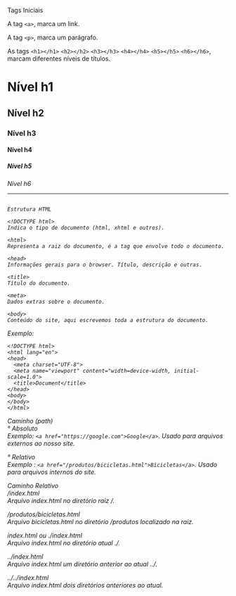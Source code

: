Tags Iniciais

A tag ```<a>```, marca um link.

A tag ```<p>```, marca um parágrafo.

As tags ```<h1></h1>```
```<h2></h2>```
```<h3></h3>```
```<h4></h4>```
```<h5></h5>```
```<h6></h6>```, marcam diferentes níveis de títulos.

<h1> Nível h1 
<h2> Nível h2
<h3> Nível h3
<h4> Nível h4
<h5> Nível h5
<h6> Nível h6

----------------------------------------------------------------------------------

```

Estrutura HTML

<!DOCTYPE html>
Indica o tipo de documento (html, xhtml e outros).

<html>
Representa a raiz do documento, é a tag que envolve todo o documento.

<head>
Informações gerais para o browser. Título, descrição e outras.

<title>
Título do documento.

<meta>
Dados extras sobre o documento.

<body>
Conteúdo do site, aqui escrevemos toda a estrutura do documento.
```

Exemplo:
```
<!DOCTYPE html>
<html lang="en">
<head>
  <meta charset="UTF-8">
  <meta name="viewport" content="width=device-width, initial-scale=1.0">
  <title>Document</title>
</head>
<body>
</body>
</html>
```

Caminho (path) <br>
° Absoluto <br>
Exemplo: ```<a href="https://google.com">Google</a>```.
Usado para arquivos externos ao nosso site.

° Relativo <br>
Exemplo : ```<a href="/produtos/bicicletas.html">Bicicletas</a>```.
Usado para arquivos internos do site.

Caminho Relativo <br>
/index.html <br>
Arquivo index.html no diretório raiz /.

/produtos/bicicletas.html <br>
Arquivo bicicletas.html no diretório /produtos localizado na raiz.

index.html ou ./index.html <br>
Arquivo index.html no diretório atual ./.

../index.html <br>
Arquivo index.html um diretório anterior ao atual ../.

../../index.html <br>
Arquivo index.html dois diretórios anteriores ao atual.